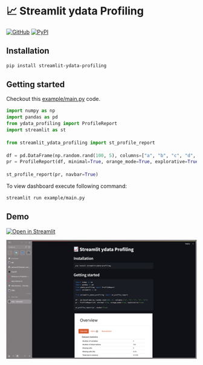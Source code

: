 # 📈 Streamlit ydata Profiling

[![GitHub][github_badge]][github_link] [![PyPI][pypi_badge]][pypi_link]

## Installation

```sh
pip install streamlit-ydata-profiling
```

## Getting started

Checkout this [example/main.py](example/main.py) code.

```python
import numpy as np
import pandas as pd
from ydata_profiling import ProfileReport
import streamlit as st

from streamlit_ydata_profiling import st_profile_report

df = pd.DataFrame(np.random.rand(100, 5), columns=["a", "b", "c", "d", "e"])
pr = ProfileReport(df, minimal=True, orange_mode=True, explorative=True)

st_profile_report(pr, navbar=True)
```

To view dashboard execute following command:

```bash
streamlit run example/main.py
```

## Demo

[![Open in Streamlit][share_badge]][share_link]

[![Preview](https://raw.githubusercontent.com/pejmans21/streamlit-ydata-profiling/main/demo.png)][share_link]

[share_badge]: https://static.streamlit.io/badges/streamlit_badge_black_white.svg
[share_link]: https://share.streamlit.io/okld/streamlit-gallery/main?p=ydata-profiling
[share_img]: https://raw.githubusercontent.com/okld/streamlit-ydata-profiling/main/preview.png

[github_badge]: https://badgen.net/badge/icon/GitHub?icon=github&color=black&label
[github_link]: https://github.com/okld/streamlit-ydata-profiling

[pypi_badge]: https://badgen.net/pypi/v/streamlit-ydata-profiling?icon=pypi&color=black&label
[pypi_link]: https://pypi.org/project/streamlit-ydata-profiling
